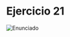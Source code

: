 # Ejercicio 21

![Enunciado](https://github.com/Lukas-De-Angelis-Riva/Estructura-Assembly/blob/master/Guia5/Ejercicio21/Enunciado.JPG)